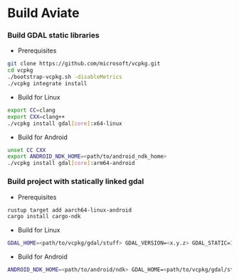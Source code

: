 # Build Aviate

### Build GDAL static libraries

- Prerequisites

```sh
git clone https://github.com/microsoft/vcpkg.git
cd vcpkg
./bootstrap-vcpkg.sh -disableMetrics
./vcpkg integrate install
```

- Build for Linux

```sh
export CC=clang
export CXX=clang++
./vcpkg install gdal[core]:x64-linux
```

- Build for Android

```sh
unset CC CXX
export ANDROID_NDK_HOME=<path/to/android_ndk_home>
./vcpkg install gdal[core]:arm64-android
```

### Build project with statically linked gdal

- Prerequisites

```sh
rustup target add aarch64-linux-android
cargo install cargo-ndk
```

- Build for Linux

```sh
GDAL_HOME=<path/to/vcpkg/gdal/stuff> GDAL_VERSION=<x.y.z> GDAL_STATIC=1 cargo build --target=x86_64-unknown-linux-gnu [--release]
```

- Build for Android

```sh
ANDROID_NDK_HOME=<path/to/android/ndk> GDAL_HOME=<path/to/vcpkg/gdal/stuff> GDAL_VERSION=<x.y.z> GDAL_STATIC=1 cargo ndk -t arm64-v8a build --target=aarch64-linux-android [--release]
```
